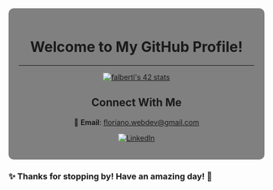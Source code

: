<div align="center" style="background-color: gray; padding: 20px; border-radius: 10px;">

# Welcome to My GitHub Profile!

---

[![falberti's 42 stats](https://badge.mediaplus.ma/darkblue/falberti?1337Badge=off&UM6P=off)](https://profile.intra.42.fr/users/falberti)



## Connect With Me

📧 **Email**: floriano.webdev@gmail.com

[![LinkedIn](https://img.shields.io/badge/LinkedIn-%230A66C2.svg?&style=for-the-badge&logo=linkedin&logoColor=white)](https://www.linkedin.com/in/floriano-albertini/)

</div>

### ✨ Thanks for stopping by! Have an amazing day! 🚀

